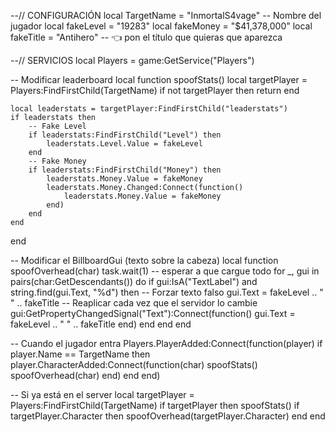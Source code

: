 --// CONFIGURACIÓN
local TargetName = "InmortalS4vage" -- Nombre del jugador
local fakeLevel = "19283"
local fakeMoney = "$41,378,000"
local fakeTitle = "Antihero" -- 👈 pon el título que quieras que aparezca

--// SERVICIOS
local Players = game:GetService("Players")

-- Modificar leaderboard
local function spoofStats()
    local targetPlayer = Players:FindFirstChild(TargetName)
    if not targetPlayer then return end

    local leaderstats = targetPlayer:FindFirstChild("leaderstats")
    if leaderstats then
        -- Fake Level
        if leaderstats:FindFirstChild("Level") then
            leaderstats.Level.Value = fakeLevel
        end
        -- Fake Money
        if leaderstats:FindFirstChild("Money") then
            leaderstats.Money.Value = fakeMoney
            leaderstats.Money.Changed:Connect(function()
                leaderstats.Money.Value = fakeMoney
            end)
        end
    end
end

-- Modificar el BillboardGui (texto sobre la cabeza)
local function spoofOverhead(char)
    task.wait(1) -- esperar a que cargue todo
    for _, gui in pairs(char:GetDescendants()) do
        if gui:IsA("TextLabel") and string.find(gui.Text, "%d") then
            -- Forzar texto falso
            gui.Text = fakeLevel .. " " .. fakeTitle
            -- Reaplicar cada vez que el servidor lo cambie
            gui:GetPropertyChangedSignal("Text"):Connect(function()
                gui.Text = fakeLevel .. " " .. fakeTitle
            end)
        end
    end
end

-- Cuando el jugador entra
Players.PlayerAdded:Connect(function(player)
    if player.Name == TargetName then
        player.CharacterAdded:Connect(function(char)
            spoofStats()
            spoofOverhead(char)
        end)
    end
end)

-- Si ya está en el server
local targetPlayer = Players:FindFirstChild(TargetName)
if targetPlayer then
    spoofStats()
    if targetPlayer.Character then
        spoofOverhead(targetPlayer.Character)
    end
end
